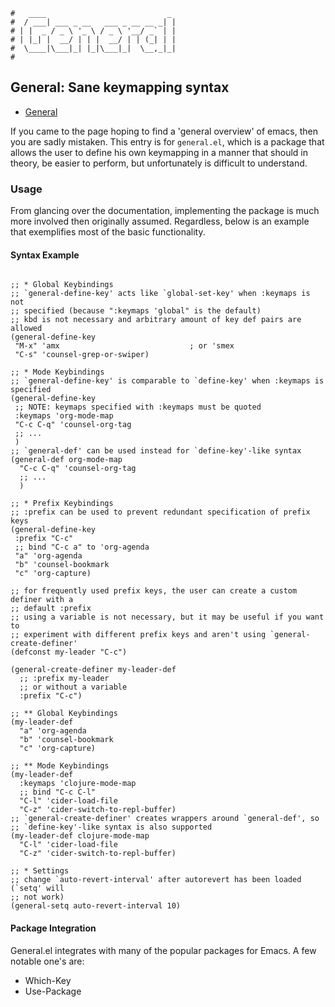 ```text
#   ____                           _
#  / ___| ___ _ __   ___ _ __ __ _| |
# | |  _ / _ \ '_ \ / _ \ '__/ _` | |
# | |_| |  __/ | | |  __/ | | (_| | |
#  \____|\___|_| |_|\___|_|  \__,_|_|
#
```

## General: Sane keymapping syntax

* [General](https://github.com/noctuid/general.el)

If you came to the page hoping to find a 'general overview' of emacs, then you are sadly mistaken. This entry
is for `general.el`, which is a package that allows the user to define his own keymapping in a manner that
should in theory, be easier to perform, but unfortunately is difficult to understand.

### Usage

From glancing over the documentation, implementing the package is much more involved then originally assumed.
Regardless, below is an example that exemplifies most of the basic functionality.

#### Syntax Example
```elisp

;; * Global Keybindings
;; `general-define-key' acts like `global-set-key' when :keymaps is not
;; specified (because ":keymaps 'global" is the default)
;; kbd is not necessary and arbitrary amount of key def pairs are allowed
(general-define-key
 "M-x" 'amx                             ; or 'smex
 "C-s" 'counsel-grep-or-swiper)

;; * Mode Keybindings
;; `general-define-key' is comparable to `define-key' when :keymaps is specified
(general-define-key
 ;; NOTE: keymaps specified with :keymaps must be quoted
 :keymaps 'org-mode-map
 "C-c C-q" 'counsel-org-tag
 ;; ...
 )
;; `general-def' can be used instead for `define-key'-like syntax
(general-def org-mode-map
  "C-c C-q" 'counsel-org-tag
  ;; ...
  )

;; * Prefix Keybindings
;; :prefix can be used to prevent redundant specification of prefix keys
(general-define-key
 :prefix "C-c"
 ;; bind "C-c a" to 'org-agenda
 "a" 'org-agenda
 "b" 'counsel-bookmark
 "c" 'org-capture)

;; for frequently used prefix keys, the user can create a custom definer with a
;; default :prefix
;; using a variable is not necessary, but it may be useful if you want to
;; experiment with different prefix keys and aren't using `general-create-definer'
(defconst my-leader "C-c")

(general-create-definer my-leader-def
  ;; :prefix my-leader
  ;; or without a variable
  :prefix "C-c")

;; ** Global Keybindings
(my-leader-def
  "a" 'org-agenda
  "b" 'counsel-bookmark
  "c" 'org-capture)

;; ** Mode Keybindings
(my-leader-def
  :keymaps 'clojure-mode-map
  ;; bind "C-c C-l"
  "C-l" 'cider-load-file
  "C-z" 'cider-switch-to-repl-buffer)
;; `general-create-definer' creates wrappers around `general-def', so
;; `define-key'-like syntax is also supported
(my-leader-def clojure-mode-map
  "C-l" 'cider-load-file
  "C-z" 'cider-switch-to-repl-buffer)

;; * Settings
;; change `auto-revert-interval' after autorevert has been loaded (`setq' will
;; not work)
(general-setq auto-revert-interval 10)

```

#### Package Integration

General.el integrates with many of the popular packages for Emacs. A few notable one's are:

* Which-Key
* Use-Package
